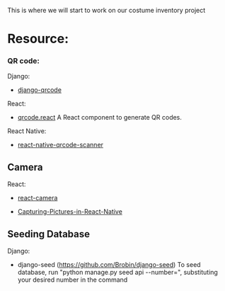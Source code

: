 This is where we will start to work on our costume inventory project


# Resource:

### QR code:
   Django:
   - [django-qrcode](https://github.com/pablorecio/django-qrcode)
    
   React:
   - [qrcode.react](https://github.com/zpao/qrcode.react) A React component to generate QR codes.

   React Native:
   - [react-native-qrcode-scanner](https://github.com/moaazsidat/react-native-qrcode-scanner)
    
    
## Camera
   React: 
   - [react-camera](https://www.npmjs.com/package/react-camera)
   
   - [Capturing-Pictures-in-React-Native](https://snowball.digital/Blog/Capturing-Pictures-in-React-Native)
   
## Seeding Database
   Django:
   -  django-seed (https://github.com/Brobin/django-seed)
   To seed database, run 
   "python manage.py seed api --number=<number>", substituting your desired number in the command

